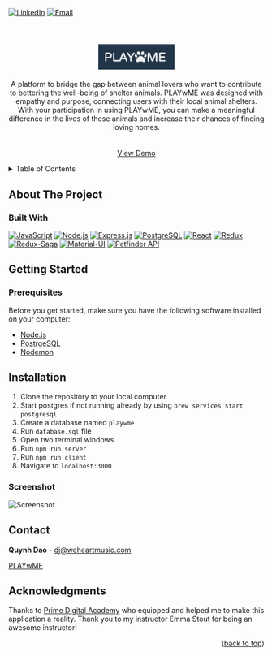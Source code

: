 <div align="center" id="top"></div>

[![LinkedIn][linkedin]][Linkedin] [![Email][email]][Email] 

<br />
<div align="center">
  <a href="https://github.com/quynhngandao/PLAYwME-solo-project">
   <h3 align="center"> <img alt="Logo" width="150" height="50" src="public/images/playwme.png"/></h3>
  </a>



  <p align="center">
          A platform to bridge the gap between animal lovers who want
          to contribute to bettering the well-being of shelter animals. PLAYwME
          was designed with empathy and purpose, connecting users with their
          local animal shelters. With your participation in using PLAYwME, you
          can make a meaningful difference in the lives of these animals and
          increase their chances of finding loving homes.
    <br />
    <br />
    <br />
    <a href="#screenshot">View Demo</a>
  </p>
</div>

<!-- TABLE OF CONTENTS -->
<details>
  <summary>Table of Contents</summary>
  <ol>
    <li>
      <a href="#about-the-project">About The Project</a>
      <ul>
        <li><a href="#built-with">Built With</a></li>
      </ul>
    </li>
    <li>
      <a href="#getting-started">Getting Started</a>
      <ul>
        <li><a href="#prerequisites">Prerequisites</a></li>
        <li><a href="#installation">Installation</a></li>
      </ul>
    </li>
    <li><a href="#contact">Contact</a></li>
    <li><a href="#acknowledgments">Acknowledgments</a></li>
  </ol>
</details>

## About The Project

### Built With

[![JavaScript][javascript.js]][Javascript]
[![Node.js][node.js]][Node]
[![Express.js][express.js]][Express]
[![PostgreSQL][postgresql]][PostgreSQL]
[![React][react.js]][React]
[![Redux][redux]][Redux]
[![Redux-Saga][redux-saga]][Redux-Saga]
[![Material-UI][mui]][MUI]
[![Petfinder API][api]][API]

## Getting Started

### Prerequisites

Before you get started, make sure you have the following software installed on your computer:

- [Node.js](https://nodejs.org/en/)
- [PostrgeSQL](https://www.postgresql.org/)
- [Nodemon](https://nodemon.io/)

## Installation

1. Clone the repository to your local computer
1. Start postgres if not running already by using `brew services start postgresql`
1. Create a database named `playwme`
1. Run `database.sql` file
1. Open two terminal windows
1. Run `npm run server`
1. Run `npm run client`
1. Navigate to `localhost:3000`

### Screenshot

![Screenshot](public/images/Screenshot.gif)

## Contact

**Quynh Dao** - dj@weheartmusic.com

[PLAYwME](https://github.com/quynhngandao/PLAYwME-solo-project)

<!-- ACKNOWLEDGMENTS -->

## Acknowledgments

Thanks to [Prime Digital Academy](www.primeacademy.io) who equipped and helped me to make this application a reality. Thank you to my instructor Emma Stout for being an awesome instructor!

<p align="right">(<a href="#top">back to top</a>)</p>

<!-- MARKDOWN LINKS & IMAGES -->
<!-- https://www.markdownguide.org/basic-syntax/#reference-style-links -->

[linkedin]: https://img.shields.io/badge/-LinkedIn-black.svg?style=for-the-badge&logo=linkedin&colorB=555
[Linkedin]: https://www.linkedin.com/in/daoquynh29/
[react.js]: https://img.shields.io/badge/React-20232A?style=for-the-badge&logo=react&logoColor=61DAFB
[React]: https://reactjs.org/
[javascript.js]: https://img.shields.io/badge/JavaScript-20232A?style=for-the-badge&logo=JavaScript&logoColor=F7DF1E
[Javascript]: https://www.javascript.com/
[node.js]: https://img.shields.io/badge/Node.js-20232A?style=for-the-badge&logo=Node.js&logoColor=339933
[Node]: https://nodejs.org/en/
[express.js]: https://img.shields.io/badge/Express.js-20232A?style=for-the-badge&logo=Express&logoColor=F7DF1E
[Express]: https://expressjs.com/
[postgresql]: https://img.shields.io/badge/PostgreSQL-20232A?style=for-the-badge&logo=PostgreSQL&logoColor=4169E1
[PostgreSQL]: https://www.postgresql.org/
[redux]: https://img.shields.io/badge/Redux-20232A?style=for-the-badge&logo=Redux&logoColor=764ABC
[Redux]: https://redux.js.org/
[redux-saga]: https://img.shields.io/badge/Redux_Saga-20232A?style=for-the-badge&logo=Redux-Saga&logoColor=999999
[Redux-Saga]: https://redux-saga.js.org/
[mui]: https://img.shields.io/badge/Material_UI-20232A?style=for-the-badge&logo=MUI&logoColor=007FFF
[MUI]: https://mui.com/
[Screenshot]: https://github.com/quynhngandao/PLAYwME-solo-project/blob/main/public/images/Screenshot.gif
[email]: https://img.shields.io/badge/Gmail-D14836?style=for-the-badge&logo=gmail&logoColor=white
[Email]: dj@weheartmusic.com
[api]: https://img.shields.io/badge/petfinder-api?logo=petfinderapi&logoColor=purple&color=purple
[API]: https://restfulapi.net/
